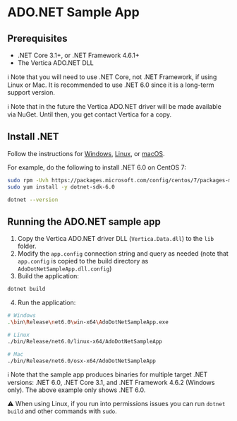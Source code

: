 # ADO.NET Sample App

## Prerequisites

- .NET Core 3.1+, or .NET Framework 4.6.1+
- The Vertica ADO.NET DLL

:information_source: Note that you will need to use .NET Core, not .NET Framework, if using Linux or Mac.  It is recommended to use .NET 6.0 since it is a long-term support version.

:information_source: Note that in the future the Vertica ADO.NET driver will be made available via NuGet.  Until then, you get contact Vertica for a copy.

## Install .NET

Follow the instructions for [Windows](https://learn.microsoft.com/en-us/dotnet/core/install/windows?tabs=net60), [Linux](https://learn.microsoft.com/en-us/dotnet/core/install/linux), or [macOS](https://learn.microsoft.com/en-us/dotnet/core/install/macos).

For example, do the following to install .NET 6.0 on CentOS 7:
```sh
sudo rpm -Uvh https://packages.microsoft.com/config/centos/7/packages-microsoft-prod.rpm
sudo yum install -y dotnet-sdk-6.0

dotnet --version
```

## Running the ADO.NET sample app

1. Copy the Vertica ADO.NET driver DLL (`Vertica.Data.dll`) to the `lib` folder.
2. Modify the `app.config` connection string and query as needed (note that `app.config` is copied to the build directory as `AdoDotNetSampleApp.dll.config`)
3. Build the application:
```sh
dotnet build
```
4. Run the application:
```sh
# Windows
.\bin\Release\net6.0\win-x64\AdoDotNetSampleApp.exe

# Linux
./bin/Release/net6.0/linux-x64/AdoDotNetSampleApp

# Mac
./bin/Release/net6.0/osx-x64/AdoDotNetSampleApp
```

:information_source: Note that the sample app produces binaries for multiple target .NET versions: .NET 6.0, .NET Core 3.1, and .NET Framework 4.6.2 (Windows only).  The above example only shows .NET 6.0.

:warning: When using Linux, if you run into permissions issues you can run `dotnet build` and other commands with `sudo`.
